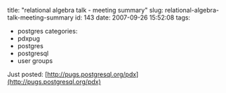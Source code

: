 title: "relational algebra talk - meeting summary"
slug: relational-algebra-talk-meeting-summary
id: 143
date: 2007-09-26 15:52:08
tags: 
- postgres
categories: 
- pdxpug
- postgres
- postgresql
- user groups

Just posted: [http://pugs.postgresql.org/pdx](http://pugs.postgresql.org/pdx)

